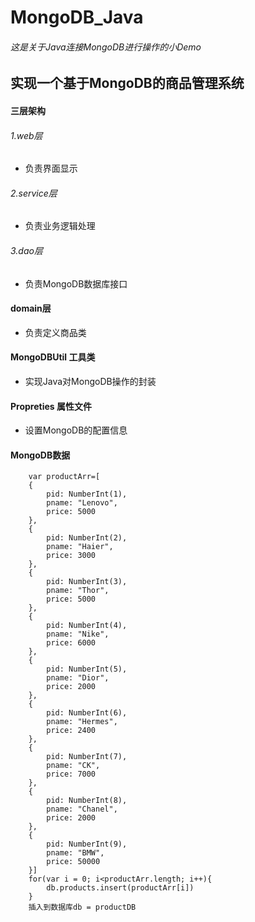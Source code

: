 # MongoDB_Java
###### 这是关于Java连接MongoDB进行操作的小Demo

## 实现一个基于MongoDB的商品管理系统

#### 三层架构
###### 1.web层

- 负责界面显示 
###### 2.service层

- 负责业务逻辑处理
###### 3.dao层

- 负责MongoDB数据库接口

#### domain层

- 负责定义商品类

#### MongoDBUtil 工具类

- 实现Java对MongoDB操作的封装

#### Propreties 属性文件

- 设置MongoDB的配置信息

#### MongoDB数据
 
        var productArr=[
        {
            pid: NumberInt(1),
            pname: "Lenovo",
            price: 5000
        },
        {
            pid: NumberInt(2),
            pname: "Haier",
            price: 3000
        },
        {
            pid: NumberInt(3),
            pname: "Thor",
            price: 5000
        },
        {
            pid: NumberInt(4),
            pname: "Nike",
            price: 6000
        },
        {
            pid: NumberInt(5),
            pname: "Dior",
            price: 2000
        },
        {
            pid: NumberInt(6),
            pname: "Hermes",
            price: 2400
        },
        {
            pid: NumberInt(7),
            pname: "CK",
            price: 7000
        },
        {
            pid: NumberInt(8),
            pname: "Chanel",
            price: 2000
        },
        {
            pid: NumberInt(9),
            pname: "BMW",
            price: 50000
        }]
        for(var i = 0; i<productArr.length; i++){
            db.products.insert(productArr[i])
        }
        插入到数据库db = productDB
